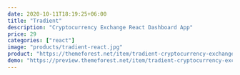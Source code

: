```yaml
---
date: 2020-10-11T18:19:25+06:00
title: "Tradient"
description: "Cryptocurrency Exchange React Dashboard App"
price: 29
categories: ["react"]
image: "products/tradient-react.jpg"
product: "https://themeforest.net/item/tradient-cryptocurrency-exchange-react-dashboard-app/24999382"
demo: "https://preview.themeforest.net/item/tradient-cryptocurrency-exchange-react-dashboard-app/full_screen_preview/24999382"
---
```


